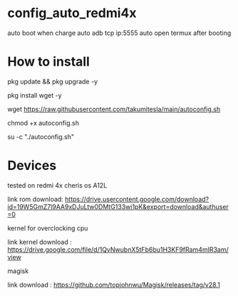 # config_auto_redmi4x

auto boot when charge
auto adb tcp ip:5555
auto open termux after booting

# How to install

pkg update && pkg upgrade -y

pkg install wget -y

wget https://raw.githubusercontent.com/takumitesla/main/autoconfig.sh

chmod +x autoconfig.sh

su -c "./autoconfig.sh"

# Devices

tested on redmi 4x cheris os A12L

link rom download: https://drive.usercontent.google.com/download?id=19W5GmZ7l9AA9xDJuLtw0DMtG133wi1pK&export=download&authuser=0

kernel for overclocking cpu

link kernel download : https://drive.google.com/file/d/1QvNwubnX5tFb6bu1H3KF9fRam4mIR3am/view

magisk

link download : https://github.com/topjohnwu/Magisk/releases/tag/v28.1

